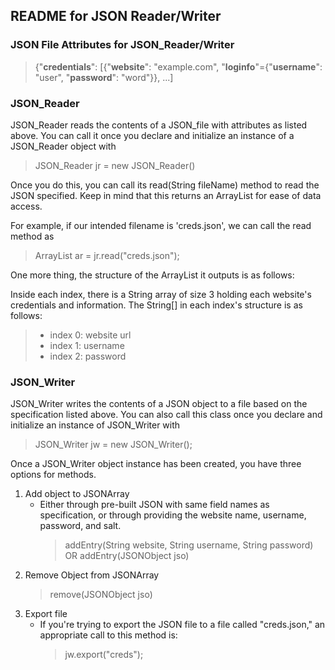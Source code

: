 ## README for JSON Reader/Writer

### JSON File Attributes for JSON_Reader/Writer
> {"**credentials**": [{"**website**": "example.com", "**loginfo**"={"**username**": "user", "**password**": "word"}}, ...]

### JSON_Reader
JSON_Reader reads the contents of a JSON_file with attributes as listed above. You can call it once you declare and initialize an instance of a JSON_Reader object with
>JSON_Reader jr = new JSON_Reader()

Once you do this, you can call its read(String fileName) method to read the JSON specified. Keep in mind that this returns an ArrayList for ease of data access. 

For example, if our intended filename is 'creds.json', we can call the read method as 
> ArrayList ar = jr.read("creds.json");

One more thing, the structure of the ArrayList it outputs is as follows:

Inside each index, there is a String array of size 3 holding each website's credentials and information. The String[] in each index's structure is as follows:
> - index 0: website url
> - index 1: username
> - index 2: password

### JSON_Writer
JSON_Writer writes the contents of a JSON object to a file based on the specification listed above. You can also call this class once you declare and initialize an instance of JSON_Writer with
> JSON_Writer jw = new JSON_Writer();

Once a JSON_Writer object instance has been created, you have three  options for methods.

1. Add object to JSONArray
   - Either through pre-built JSON with same field names as specification, or through providing the website name, username, password, and salt.
     > addEntry(String website, String username, String password)
     OR
     addEntry(JSONObject jso)
2. Remove Object from JSONArray
   > remove(JSONObject jso)
4. Export file
	- If you're trying to export the JSON file to a file called "creds.json," an appropriate call to this method is:
	   > jw.export("creds");

